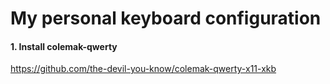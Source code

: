 # My personal keyboard configuration

#### 1. Install colemak-qwerty

https://github.com/the-devil-you-know/colemak-qwerty-x11-xkb

